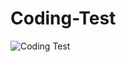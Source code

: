 # Coding-Test
![Coding Test](https://user-images.githubusercontent.com/59750392/85641145-bc8f2b80-b65b-11ea-9ae9-dae18c43923c.PNG)
